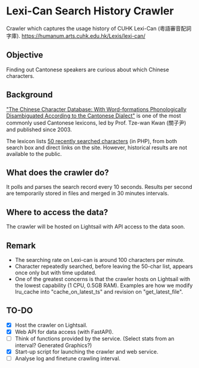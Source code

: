 # Lexi-Can Search History Crawler 
Crawler which captures the usage history of CUHK Lexi-Can (粵語審音配詞字庫).
https://humanum.arts.cuhk.edu.hk/Lexis/lexi-can/

## Objective
Finding out Cantonese speakers are curious about which Chinese characters.

## Background
["The Chinese Character Database: With Word-formations Phonologically Disambiguated According to the Cantonese Dialect"](https://humanum.arts.cuhk.edu.hk/Lexis/lexi-can/) is one of the most commonly used Cantonese lexicons, led by Prof. Tze-wan Kwan (關子尹) and published since 2003.

The lexicon lists [50 recently searched characters](https://humanum.arts.cuhk.edu.hk/Lexis/lexi-can/just.php) (in PHP), from both search box and direct links on the site.
However, historical results are not available to the public.

## What does the crawler do?
It polls and parses the search record every 10 seconds.
Results per second are temporarily stored in files and merged in 30 minutes intervals.

## Where to access the data?
The crawler will be hosted on Lightsail with API access to the data soon.

## Remark
- The searching rate on Lexi-can is around 100 characters per minute.
- Character repeatedly searched, before leaving the 50-char list, appears once only but with time updated.
- One of the greatest concerns is that the crawler hosts on Lightsail with the lowest capability (1 CPU, 0.5GB RAM). Examples are how we modify lru_cache into "cache_on_latest_ts" and revision on "get_latest_file".

## TO-DO
- [x] Host the crawler on Lightsail.
- [x] Web API for data access (with FastAPI).
- [ ] Think of functions provided by the service. (Select stats from an interval? Generated Graphics?)
- [x] Start-up script for launching the crawler and web service.
- [ ] Analyse log and finetune crawling interval.
